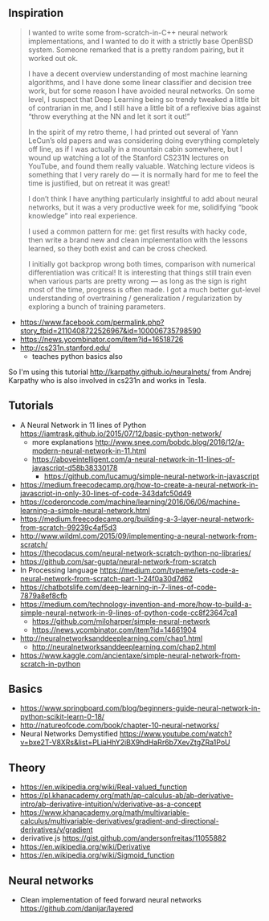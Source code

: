 ## Inspiration

>I wanted to write some from-scratch-in-C++ neural network implementations, and I wanted to do it with a strictly base OpenBSD system. Someone remarked that is a pretty random pairing, but it worked out ok.
>
>I have a decent overview understanding of most machine learning algorithms, and I have done some linear classifier and decision tree work, but for some reason I have avoided neural networks. On some level, I suspect that Deep Learning being so trendy tweaked a little bit of contrarian in me, and I still have a little bit of a reflexive bias against “throw everything at the NN and let it sort it out!”
>
>In the spirit of my retro theme, I had printed out several of Yann LeCun’s old papers and was considering doing everything completely off line, as if I was actually in a mountain cabin somewhere, but I wound up watching a lot of the Stanford CS231N lectures on YouTube, and found them really valuable. Watching lecture videos is something that I very rarely do — it is normally hard for me to feel the time is justified, but on retreat it was great!
>
>I don’t think I have anything particularly insightful to add about neural networks, but it was a very productive week for me, solidifying “book knowledge” into real experience.
>
>I used a common pattern for me: get first results with hacky code, then write a brand new and clean implementation with the lessons learned, so they both exist and can be cross checked.
>
>I initially got backprop wrong both times, comparison with numerical differentiation was critical! It is interesting that things still train even when various parts are pretty wrong — as long as the sign is right most of the time, progress is often made.
>I got a much better gut-level understanding of overtraining / generalization / regularization by exploring a bunch of training parameters.

- https://www.facebook.com/permalink.php?story_fbid=2110408722526967&id=100006735798590
- https://news.ycombinator.com/item?id=16518726
- http://cs231n.stanford.edu/
  - teaches python basics also

So I'm using this tutorial http://karpathy.github.io/neuralnets/ from Andrej Karpathy who is also involved in cs231n and works in Tesla.


## Tutorials

- A Neural Network in 11 lines of Python https://iamtrask.github.io/2015/07/12/basic-python-network/
  - more explanations http://www.snee.com/bobdc.blog/2016/12/a-modern-neural-network-in-11.html
  - https://aboveintelligent.com/a-neural-network-in-11-lines-of-javascript-d58b38330178
    - https://github.com/lucamug/simple-neural-network-in-javascript
- https://medium.freecodecamp.org/how-to-create-a-neural-network-in-javascript-in-only-30-lines-of-code-343dafc50d49
- https://coderoncode.com/machine/learning/2016/06/06/machine-learning-a-simple-neural-network.html
- https://medium.freecodecamp.org/building-a-3-layer-neural-network-from-scratch-99239c4af5d3
- http://www.wildml.com/2015/09/implementing-a-neural-network-from-scratch/
- https://thecodacus.com/neural-network-scratch-python-no-libraries/
- https://github.com/sar-gupta/neural-network-from-scratch
- In Processing language https://medium.com/typeme/lets-code-a-neural-network-from-scratch-part-1-24f0a30d7d62
- https://chatbotslife.com/deep-learning-in-7-lines-of-code-7879a8ef8cfb
- https://medium.com/technology-invention-and-more/how-to-build-a-simple-neural-network-in-9-lines-of-python-code-cc8f23647ca1
    - https://github.com/miloharper/simple-neural-network
    - https://news.ycombinator.com/item?id=14661904
- http://neuralnetworksanddeeplearning.com/chap1.html
  - http://neuralnetworksanddeeplearning.com/chap2.html
- https://www.kaggle.com/ancientaxe/simple-neural-network-from-scratch-in-python

## Basics

- https://www.springboard.com/blog/beginners-guide-neural-network-in-python-scikit-learn-0-18/
- http://natureofcode.com/book/chapter-10-neural-networks/
- Neural Networks Demystified https://www.youtube.com/watch?v=bxe2T-V8XRs&list=PLiaHhY2iBX9hdHaRr6b7XevZtgZRa1PoU

## Theory

- https://en.wikipedia.org/wiki/Real-valued_function
- https://pl.khanacademy.org/math/ap-calculus-ab/ab-derivative-intro/ab-derivative-intuition/v/derivative-as-a-concept
- https://www.khanacademy.org/math/multivariable-calculus/multivariable-derivatives/gradient-and-directional-derivatives/v/gradient
- derivative.js https://gist.github.com/andersonfreitas/11055882
- https://en.wikipedia.org/wiki/Derivative
- https://en.wikipedia.org/wiki/Sigmoid_function

## Neural networks

- Clean implementation of feed forward neural networks https://github.com/danijar/layered